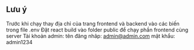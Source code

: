 ## Lưu ý

Trước khi chạy thay địa chỉ của trang frontend và backend vào các biến trong file .env
Đặt react build vào folder public để chạy phần frontend cùng server
Tài khoản admin:
tên đăng nhâp: admin@admin.com
mật khẩu: admin1234
